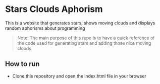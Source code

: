 # Stars Clouds Aphorism

This is a website that generates stars, shows moving clouds and displays random aphorisms about programming

> Note: The main purpose of this repo is to have a quick reference of the code used for generating stars and adding those nice moving clouds

## How to run

- Clone this repository and open the index.html file in your browser
